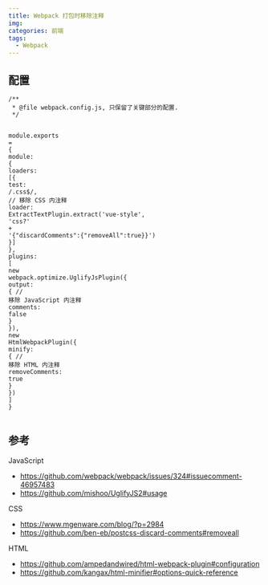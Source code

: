 ```yaml
---
title: Webpack 打包时移除注释
img: 
categories: 前端
tags:
  - Webpack
---
```


<article><blockquote>
</blockquote>
<h2 id="配置">配置</h2><pre><code class="lang-javascript"><span class="token comment">/**
 * @file webpack.config.js, 只保留了关键部分的配置.
 */</span>

module<span class="token punctuation">.</span>exports <span class="token operator">=</span> <span class="token punctuation">{</span>
  module<span class="token punctuation">:</span> <span class="token punctuation">{</span>
    loaders<span class="token punctuation">:</span> <span class="token punctuation">[</span><span class="token punctuation">{</span>
      test<span class="token punctuation">:</span> <span class="token regex">/\.css$/</span><span class="token punctuation">,</span>
      <span class="token comment">// 移除 CSS 内注释</span>
      loader<span class="token punctuation">:</span> ExtractTextPlugin<span class="token punctuation">.</span><span class="token function">extract</span><span class="token punctuation">(</span><span class="token string">'vue-style'</span><span class="token punctuation">,</span> <span class="token string">'css?'</span> <span class="token operator">+</span> <span class="token string">'{"discardComments":{"removeAll":true}}'</span><span class="token punctuation">)</span>
    <span class="token punctuation">}</span><span class="token punctuation">]</span>
  <span class="token punctuation">}</span><span class="token punctuation">,</span>
  plugins<span class="token punctuation">:</span> <span class="token punctuation">[</span>
    <span class="token keyword">new</span> <span class="token class-name">webpack<span class="token punctuation">.</span>optimize<span class="token punctuation">.</span>UglifyJsPlugin</span><span class="token punctuation">(</span><span class="token punctuation">{</span>
      output<span class="token punctuation">:</span> <span class="token punctuation">{</span>
        <span class="token comment">// 移除 JavaScript 内注释</span>
        comments<span class="token punctuation">:</span> <span class="token boolean">false</span>
      <span class="token punctuation">}</span>
    <span class="token punctuation">}</span><span class="token punctuation">)</span><span class="token punctuation">,</span>
    <span class="token keyword">new</span> <span class="token class-name">HtmlWebpackPlugin</span><span class="token punctuation">(</span><span class="token punctuation">{</span>
      minify<span class="token punctuation">:</span> <span class="token punctuation">{</span>
        <span class="token comment">// 移除 HTML 内注释</span>
        removeComments<span class="token punctuation">:</span> <span class="token boolean">true</span>
      <span class="token punctuation">}</span>
    <span class="token punctuation">}</span><span class="token punctuation">)</span>
  <span class="token punctuation">]</span>
<span class="token punctuation">}</span></code></pre><h2 id="参考">参考</h2><p>JavaScript</p>
<ul>
<li><a href="https://github.com/webpack/webpack/issues/324#issuecomment-46957483" target="_blank" rel="noopener noreferrer">https://github.com/webpack/webpack/issues/324#issuecomment-46957483</a></li>
<li><a href="https://github.com/mishoo/UglifyJS2#usage" target="_blank" rel="noopener noreferrer">https://github.com/mishoo/UglifyJS2#usage</a></li>
</ul>
<p>CSS</p>
<ul>
<li><a href="https://www.mgenware.com/blog/?p=2984" target="_blank" rel="noopener noreferrer">https://www.mgenware.com/blog/?p=2984</a></li>
<li><a href="https://github.com/ben-eb/postcss-discard-comments#removeall" target="_blank" rel="noopener noreferrer">https://github.com/ben-eb/postcss-discard-comments#removeall</a></li>
</ul>
<p>HTML</p>
<ul>
<li><a href="https://github.com/ampedandwired/html-webpack-plugin#configuration" target="_blank" rel="noopener noreferrer">https://github.com/ampedandwired/html-webpack-plugin#configuration</a></li>
<li><a href="https://github.com/kangax/html-minifier#options-quick-reference" target="_blank" rel="noopener noreferrer">https://github.com/kangax/html-minifier#options-quick-reference</a></li>
</ul>
</article>